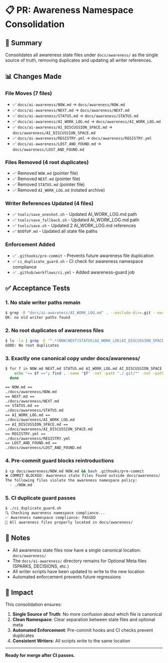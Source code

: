 # 📋 PR: Awareness Namespace Consolidation

## 🎯 Summary
Consolidates all awareness state files under `docs/awareness/` as the single source of truth, removing duplicates and updating all writer references.

## 📊 Changes Made

### File Moves (7 files)
- ✅ `docs/ai-awareness/NOW.md` → `docs/awareness/NOW.md`
- ✅ `docs/ai-awareness/NEXT.md` → `docs/awareness/NEXT.md`
- ✅ `docs/ai-awareness/STATUS.md` → `docs/awareness/STATUS.md`
- ✅ `docs/ai-awareness/AI_WORK_LOG.md` → `docs/awareness/AI_WORK_LOG.md`
- ✅ `docs/ai-awareness/AI_DISCUSSION_SPACE.md` → `docs/awareness/AI_DISCUSSION_SPACE.md`
- ✅ `docs/ai-awareness/REGISTRY.yml` → `docs/awareness/REGISTRY.yml`
- ✅ `docs/ai-awareness/LOST_AND_FOUND.md` → `docs/awareness/LOST_AND_FOUND.md`

### Files Removed (4 root duplicates)
- ✅ Removed `NOW.md` (pointer file)
- ✅ Removed `NEXT.md` (pointer file)
- ✅ Removed `STATUS.md` (pointer file)
- ✅ Removed `AI_WORK_LOG.md` (rotated archive)

### Writer References Updated (4 files)
- ✅ `tools/save_oneshot.sh` - Updated AI_WORK_LOG.md path
- ✅ `tools/save_fallback.sh` - Updated AI_WORK_LOG.md path
- ✅ `tools/save.sh` - Updated 2 AI_WORK_LOG.md references
- ✅ `BOOTUP.md` - Updated all state file paths

### Enforcement Added
- ✅ `.githooks/pre-commit` - Prevents future awareness file duplication
- ✅ `ci_duplicate_guard.sh` - CI check for awareness namespace compliance
- ✅ `.github/workflows/ci.yml` - Added awareness-guard job

## ✅ Acceptance Tests

### 1. No stale writer paths remain
```bash
$ grep -R "docs/ai-awareness/AI_WORK_LOG.md" . --exclude-dir=.git --exclude-dir=docs/ai-audits || echo "OK: no old writer paths found"
OK: no old writer paths found
```

### 2. No root duplicates of awareness files
```bash
$ ls -la | grep -E '^.*(NOW|NEXT|STATUS|AI_WORK_LOG|AI_DISCUSSION_SPACE)\.md' || echo "GOOD: No root duplicates"
GOOD: No root duplicates
```

### 3. Exactly one canonical copy under docs/awareness/
```bash
$ for f in NOW.md NEXT.md STATUS.md AI_WORK_LOG.md AI_DISCUSSION_SPACE.md REGISTRY.yml LOST_AND_FOUND.md; do
    echo "== $f =="; find . -name "$f" -not -path "./.git/*" -not -path "./docs/ai-audits/*"
  done

== NOW.md ==
./docs/awareness/NOW.md
== NEXT.md ==
./docs/awareness/NEXT.md
== STATUS.md ==
./docs/awareness/STATUS.md
== AI_WORK_LOG.md ==
./docs/awareness/AI_WORK_LOG.md
== AI_DISCUSSION_SPACE.md ==
./docs/awareness/AI_DISCUSSION_SPACE.md
== REGISTRY.yml ==
./docs/awareness/REGISTRY.yml
== LOST_AND_FOUND.md ==
./docs/awareness/LOST_AND_FOUND.md
```

### 4. Pre-commit guard blocks reintroductions
```bash
$ cp docs/awareness/NOW.md NOW.md && bash .githooks/pre-commit
❌ COMMIT BLOCKED: Awareness state files found outside docs/awareness/
The following files violate the awareness namespace policy:
  - ./NOW.md
```

### 5. CI duplicate guard passes
```bash
$ ./ci_duplicate_guard.sh
🔍 Checking awareness namespace compliance...
✅ Awareness namespace compliance: PASSED
📁 All awareness files properly located in docs/awareness/
```

## 📝 Notes

- All awareness state files now have a single canonical location: `docs/awareness/`
- The `docs/ai-awareness/` directory remains for Optional Meta files (SPARKS, DECISIONS, etc.)
- All writer scripts have been updated to write to the new location
- Automated enforcement prevents future regressions

## 🚀 Impact

This consolidation ensures:
1. **Single Source of Truth**: No more confusion about which file is canonical
2. **Clean Namespace**: Clear separation between state files and optional meta
3. **Automated Enforcement**: Pre-commit hooks and CI checks prevent duplicates
4. **Consistent Writers**: All scripts write to the same location

---

**Ready for merge after CI passes.**